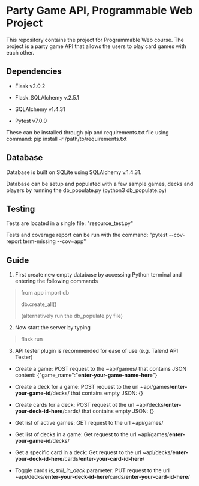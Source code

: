 # Party Game API, Programmable Web Project

This repository contains the project for Programmable Web course. The project is a party game API that allows the users to play card games with each other.

## Dependencies
* Flask v2.0.2

* Flask_SQLAlchemy v.2.5.1

* SQLAlchemy v1.4.31

* Pytest v7.0.0

These can be installed through pip and requirements.txt file using command:
pip install -r /path/to/requirements.txt

## Database

Database is built on SQLite using SQLAlchemy v.1.4.31.

Database can be setup and populated with a few sample games, decks and players by running the db_populate.py (python3 db_populate.py)

## Testing
Tests are located in a single file: "resource_test.py"

Tests and coverage report can be run with the command: "pytest --cov-report term-missing --cov=app"

## Guide

1. First create new empty database by accessing Python terminal and entering the following commands

> from app import db
> 
> db.create_all()
> 
> (alternatively run the db_populate.py file)

2. Now start the server by typing

> flask run

3. API tester plugin is recommended for ease of use (e.g. Talend API Tester)

* Create a game: POST request to the ~api/games/ that contains JSON content: {"game_name":"**enter-your-game-name-here**"}
* Create a deck for a game: POST request to the url ~api/games/**enter-your-game-id**/decks/ that contains empty JSON: {}
* Create cards for a deck: POST request ot the url ~api/decks/**enter-your-deck-id-here**/cards/ that contains empty JSON: {}

* Get list of active games: GET request to the url ~api/games/
* Get list of decks in a game: Get request to the url ~api/games/**enter-your-game-id**/decks/
* Get a specific card in a deck: Get request to the url ~api/decks/**enter-your-deck-id-here**/cards/**enter-your-card-id-here**/

* Toggle cards *is_still_in_deck* parameter: PUT request to the url ~api/decks/**enter-your-deck-id-here**/cards/**enter-your-card-id-here**/

